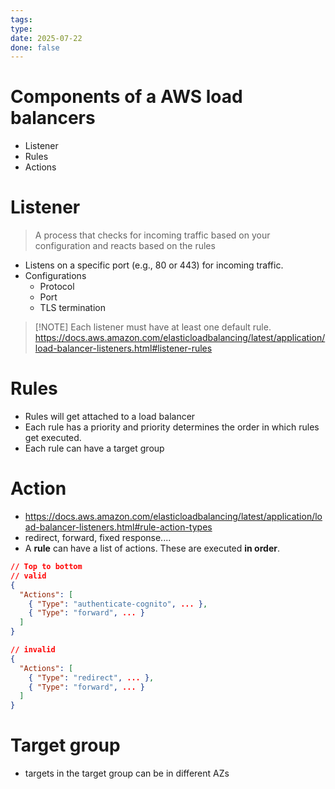 ```yaml
---
tags: 
type: 
date: 2025-07-22
done: false
---
```

# Components of a AWS load balancers
- Listener
- Rules
- Actions
# Listener
> A process that checks for incoming traffic based on your configuration and reacts based on the rules
- Listens on a specific port (e.g., 80 or 443) for incoming traffic.
- Configurations
	- Protocol
	- Port
	- TLS termination
> [!NOTE] Each listener must have at least one default rule.
https://docs.aws.amazon.com/elasticloadbalancing/latest/application/load-balancer-listeners.html#listener-rules
# Rules
- Rules will get attached to  a load balancer
- Each rule has a priority and priority determines the order in which rules get executed.
- Each rule can have a target group
# Action
- https://docs.aws.amazon.com/elasticloadbalancing/latest/application/load-balancer-listeners.html#rule-action-types
- redirect, forward, fixed response....
- A **rule** can have a list of actions. These are executed **in order**.
```json
// Top to bottom
// valid
{
  "Actions": [
    { "Type": "authenticate-cognito", ... },
    { "Type": "forward", ... }
  ]
}

// invalid
{
  "Actions": [
    { "Type": "redirect", ... },
    { "Type": "forward", ... }
  ]
}

```
# Target group
- targets in the target group can be in different AZs